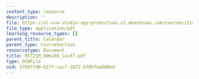 ```yaml
---
content_type: resource
description: ''
file: https://ol-ocw-studio-app-production.s3.amazonaws.com/courses/21m-606-introduction-to-stagecraft-spring-2009/9793ffd0617fcacf18715765fea600ed_MIT21M_606s09_lec07.pdf
file_type: application/pdf
learning_resource_types: []
parent_title: Calendar
parent_type: CourseSection
resourcetype: Document
title: MIT21M_606s09_lec07.pdf
type: OCWFile
uid: 9793ffd0-617f-cacf-1871-5765fea600ed
---
```

